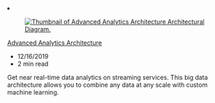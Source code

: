 <!-- This file is automatically generated by build/architectures/build_index.py. Any updates will be lost. -->

<!-- markdownlint-disable MD033 -->

<li class="grid-item item-column" data-categories="Analytics Databases ">
<article class="card">
    <div class="card-header has-margin-bottom-none" aria-hidden="true">
        <figure class="image diagram has-height-175 has-overflow-hidden level">
            <a href="/azure/architecture/solution-ideas/articles/advanced-analytics-on-big-data"><img src="/azure/architecture/browse/thumbs/advanced-analytics-on-big-data.png" class="diagram" alt="Thumbnail of Advanced Analytics Architecture Architectural Diagram." data-linktype="relative-path"></a>
        </figure>
    </div>
    <div class="card-content">
        <a class="card-content-title has-margin-top-none" href="/azure/architecture/solution-ideas/articles/advanced-analytics-on-big-data">
            <p>Advanced Analytics Architecture</p>
        </a>
        <ul class="card-content-metadata">
            <li>12/16/2019</li>
            <li>2 min read</li>
        </ul>
        <p class="card-content-description">Get near real-time data analytics on streaming services. This big data architecture allows you to combine any data at any scale with custom machine learning.</p>
        <div class="bottom-to-top-fade is-hidden-mobile"></div>
    </div>
</article>
</li>
